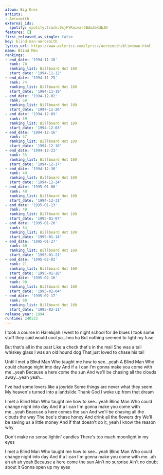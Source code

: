 ```yaml
---
album: Big Ones
artists:
- Aerosmith
external_ids:
  spotify: spotify:track:0sjPYRacvarCBduZaKdbJW
features: []
first_released_as_single: false
key: blind-man-aerosmith
lyrics_url: https://www.azlyrics.com/lyrics/aerosmith/blindman.html
name: Blind Man
rankings:
- end_date: '1994-11-18'
  rank: 78
  ranking_list: Billboard Hot 100
  start_date: '1994-11-12'
- end_date: '1994-11-25'
  rank: 74
  ranking_list: Billboard Hot 100
  start_date: '1994-11-19'
- end_date: '1994-12-02'
  rank: 68
  ranking_list: Billboard Hot 100
  start_date: '1994-11-26'
- end_date: '1994-12-09'
  rank: 59
  ranking_list: Billboard Hot 100
  start_date: '1994-12-03'
- end_date: '1994-12-16'
  rank: 57
  ranking_list: Billboard Hot 100
  start_date: '1994-12-10'
- end_date: '1994-12-23'
  rank: 55
  ranking_list: Billboard Hot 100
  start_date: '1994-12-17'
- end_date: '1994-12-30'
  rank: 49
  ranking_list: Billboard Hot 100
  start_date: '1994-12-24'
- end_date: '1995-01-06'
  rank: 48
  ranking_list: Billboard Hot 100
  start_date: '1994-12-31'
- end_date: '1995-01-13'
  rank: 48
  ranking_list: Billboard Hot 100
  start_date: '1995-01-07'
- end_date: '1995-01-20'
  rank: 54
  ranking_list: Billboard Hot 100
  start_date: '1995-01-14'
- end_date: '1995-01-27'
  rank: 60
  ranking_list: Billboard Hot 100
  start_date: '1995-01-21'
- end_date: '1995-02-03'
  rank: 71
  ranking_list: Billboard Hot 100
  start_date: '1995-01-28'
- end_date: '1995-02-10'
  rank: 90
  ranking_list: Billboard Hot 100
  start_date: '1995-02-04'
- end_date: '1995-02-17'
  rank: 98
  ranking_list: Billboard Hot 100
  start_date: '1995-02-11'
release_year: 1994
runtime: 240533
---
```

I took a course in Hallelujah 
I went to night school for de blues 
I took some stuff they said would cool ya...hea ha 
But nothing seemed to light my fuse 

But that's all in the past 
Like a check that's in the mail 
She was a tall whiskey glass 
I was an old hound dog 
That just loved to chase his tail 

Until I met a Blind Man 
Who taught me how to see...yeah 
A Blind Man 
Who could change night into day 
And if a I can 
I'm gonna make you come with me...yeah 
Because a here come the sun 
And we'll be chasing all the clouds away...yeah yeah... 

I've had some lovers like a joyride 
Some things are never what they seem 
My heaven's turned into a landslide 
Thank God I woke up from that dream 

I met a Blind Man 
Who taught me how to see...yeah 
Blind Man 
Who could change night into day 
And if a I can 
I'm gonna make you come with me...yeah 
Beacuse a here comes the sun 
And we'll be chasing all the clouds the way 
The bee's chase honey 
And drink all the flowers dry 
We'll be saving us a little money 
And if that doesn't do it, yeah 
I know the reason why 

Don't make no sense lightin' candles 
There's too much moonlight in my eyes 

I met a Blind Man 
Who taught me how to see...yeah 
Blind Man 
Who could change night into day 
And if a I can 
I'm gonna make you come with me...ah ah ah ah yeah 
Because a here come the sun 
Ain't no surprise 
Ain't no doubt about it 
Gonna open up my eyes
